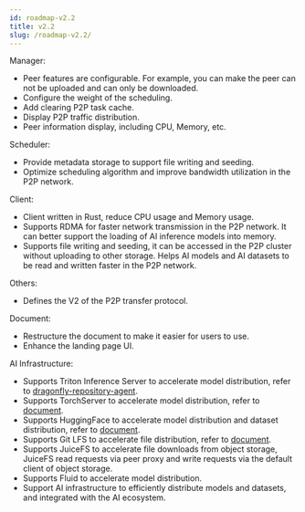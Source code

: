 ```yaml
---
id: roadmap-v2.2
title: v2.2
slug: /roadmap-v2.2/
---
```


Manager:

- Peer features are configurable. For example, you can make the peer can not be uploaded and can only be downloaded.
- Configure the weight of the scheduling.
- Add clearing P2P task cache.
- Display P2P traffic distribution.
- Peer information display, including CPU, Memory, etc.

Scheduler:

- Provide metadata storage to support file writing and seeding.
- Optimize scheduling algorithm and improve bandwidth utilization in the P2P network.

Client:

- Client written in Rust, reduce CPU usage and Memory usage.
- Supports RDMA for faster network transmission in the P2P network.
  It can better support the loading of AI inference models into memory.
- Supports file writing and seeding, it can be accessed in the P2P cluster without uploading to other storage.
  Helps AI models and AI datasets to be read and written faster in the P2P network.

Others:

- Defines the V2 of the P2P transfer protocol.

Document:

- Restructure the document to make it easier for users to use.
- Enhance the landing page UI.

AI Infrastructure:

- Supports Triton Inference Server to accelerate model distribution, refer to [dragonfly-repository-agent](../operations/integrations/triton-server.md).
- Supports TorchServer to accelerate model distribution, refer to [document](../operations/integrations/torchserve.md).
- Supports HuggingFace to accelerate model distribution and dataset distribution, refer to [document](../operations/integrations/hugging-face.md).
- Supports Git LFS to accelerate file distribution, refer to [document](../operations/integrations/git-lfs.md).
- Supports JuiceFS to accelerate file downloads from object storage, JuiceFS read requests via
  peer proxy and write requests via the default client of object storage.
- Supports Fluid to accelerate model distribution.
- Support AI infrastructure to efficiently distribute models and datasets, and integrated with the AI ecosystem.
